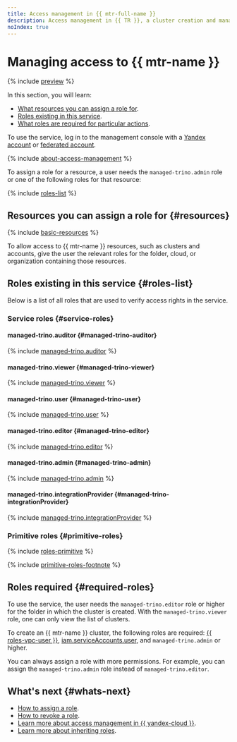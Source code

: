 ```yaml
---
title: Access management in {{ mtr-full-name }}
description: Access management in {{ TR }}, a cluster creation and management service. This section describes the resources for which you can assign a role, the roles existing in the service, and the roles required to perform a particular action.
noIndex: true
---
```


# Managing access to {{ mtr-name }}

{% include [preview](../_includes/managed-trino/note-preview.md) %}


In this section, you will learn:

* [What resources you can assign a role for](#resources).
* [Roles existing in this service](#roles-list).
* [What roles are required for particular actions](#required-roles).

To use the service, log in to the management console with a [Yandex account](../iam/concepts/users/accounts.md#passport) or [federated account](../iam/concepts/users/accounts.md#saml-federation).

{% include [about-access-management](../_includes/iam/about-access-management.md) %}

To assign a role for a resource, a user needs the `managed-trino.admin` role or one of the following roles for that resource:

{% include [roles-list](../_includes/iam/roles-list.md) %}

## Resources you can assign a role for {#resources}

{% include [basic-resources](../_includes/iam/basic-resources-for-access-control.md) %}

To allow access to {{ mtr-name }} resources, such as clusters and accounts, give the user the relevant roles for the folder, cloud, or organization containing those resources.

## Roles existing in this service {#roles-list}

Below is a list of all roles that are used to verify access rights in the service.

### Service roles {#service-roles}

#### managed-trino.auditor {#managed-trino-auditor}

{% include [managed-trino.auditor](../_roles/managed-trino/auditor.md) %}

#### managed-trino.viewer {#managed-trino-viewer}

{% include [managed-trino.viewer](../_roles/managed-trino/viewer.md) %}

#### managed-trino.user {#managed-trino-user}

{% include [managed-trino.user](../_roles/managed-trino/user.md) %}

#### managed-trino.editor {#managed-trino-editor}

{% include [managed-trino.editor](../_roles/managed-trino/editor.md) %}

#### managed-trino.admin {#managed-trino-admin}

{% include [managed-trino.admin](../_roles/managed-trino/admin.md) %}

#### managed-trino.integrationProvider {#managed-trino-integrationProvider}

{% include [managed-trino.integrationProvider](../_roles/managed-trino/integrationProvider.md) %}

### Primitive roles {#primitive-roles}

{% include [roles-primitive](../_includes/roles-primitive.md) %}

{% include [primitive-roles-footnote](../_includes/primitive-roles-footnote.md) %}

## Roles required {#required-roles}

To use the service, the user needs the `managed-trino.editor` role or higher for the folder in which the cluster is created. With the `managed-trino.viewer` role, one can only view the list of clusters.

To create an {{ mtr-name }} cluster, the following roles are required: [{{ roles-vpc-user }}](../vpc/security/index.md#vpc-user), [iam.serviceAccounts.user](../iam/security/index.md#iam-serviceAccounts-user), and `managed-trino.admin` or higher.

You can always assign a role with more permissions. For example, you can assign the `managed-trino.admin` role instead of `managed-trino.editor`.

## What's next {#whats-next}

* [How to assign a role](../iam/operations/roles/grant.md).
* [How to revoke a role](../iam/operations/roles/revoke.md).
* [Learn more about access management in {{ yandex-cloud }}](../iam/concepts/access-control/index.md).
* [Learn more about inheriting roles](../resource-manager/concepts/resources-hierarchy.md#access-rights-inheritance).

